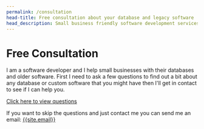 ```yaml
---
permalink: /consultation
head-title: Free consultation about your database and legacy software
head_description: Small business friendly software development services.
---
```


# Free Consultation

I am a software developer and I help small businesses with their databases and older software. First I need to ask a few questions to find out a bit about any database or custom software that you might have then I'll get in contact to see if I can help you.

[Click here to view questions](https://forms.gle/haeDpv5ZD1NEi2r47)

If you want to skip the questions and just contact me you can send me an email: [{{site.email}}](mailto:{{site.email}})
